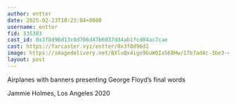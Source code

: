 ```yaml
---
author: entter
date: 2025-02-23T10:23:04+0000
username: entter
fid: 335383
cast_id: 0x3f8d96d13c0d706d47b6037dd4ab1fcd04ac7cae
cast: https://farcaster.xyz/entter/0x3f8d96d1
image: https://imagedelivery.net/BXluQx4ige9GuW0Ia56BHw/17b7ad4c-3be3-4dee-9f22-c1e9330d6e00/original
layout: post
---
```


Airplanes with banners presenting George Floyd’s final words

Jammie Holmes, Los Angeles 2020

<img src='https://imagedelivery.net/BXluQx4ige9GuW0Ia56BHw/17b7ad4c-3be3-4dee-9f22-c1e9330d6e00/original' alt='' referrerpolicy='no-referrer'/>
